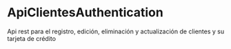 # ApiClientesAuthentication
Api rest para el registro, edición, eliminación y actualización de clientes y su tarjeta de crédito

